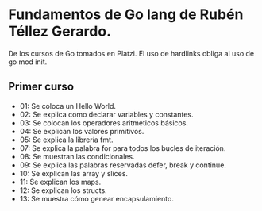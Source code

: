 # Fundamentos de Go lang de Rubén Téllez Gerardo.

De los cursos de Go tomados en Platzi.
El uso de hardlinks obliga al uso de go mod init.

## Primer curso

- 01: Se coloca un Hello World.
- 02: Se explica como declarar variables y constantes.
- 03: Se colocan los operadores aritmeticos básicos.
- 04: Se explican los valores primitivos.
- 05: Se explica la librería fmt.
- 07: Se explica la palabra for para todos los bucles de iteración.
- 08: Se muestran las condicionales.
- 09: Se explica las palabras reservadas defer, break y continue.
- 10: Se explican las array y slices.
- 11: Se explican los maps.
- 12: Se explican los structs.
- 13: Se muestra cómo genear encapsulamiento.

